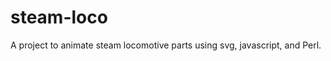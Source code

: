 steam-loco
==========

A project to animate steam locomotive parts using svg, javascript, and Perl.
